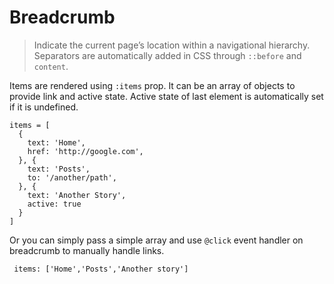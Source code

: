 # Breadcrumb

> Indicate the current page’s location within a navigational hierarchy.
  Separators are automatically added in CSS through <code>::before</code> and <code>content</code>.

Items are rendered using `:items` prop. 
It can be an array of objects to provide link and active state.
Active state of last element is automatically set if it is undefined.

``` 
items = [
  {
    text: 'Home',
    href: 'http://google.com',
  }, {
    text: 'Posts',
    to: '/another/path',
  }, {
    text: 'Another Story',
    active: true
  }
]
```

Or you can simply pass a simple array and use `@click` event handler on breadcrumb to manually handle links.
``` 
 items: ['Home','Posts','Another story']
```
